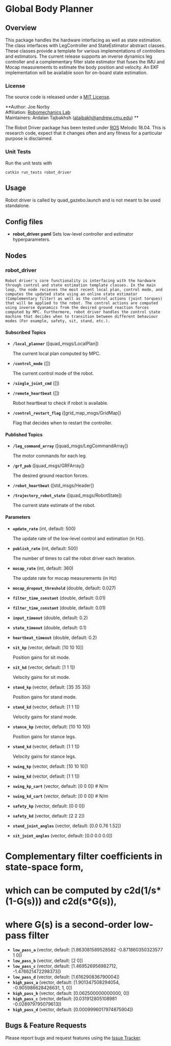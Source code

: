 # Global Body Planner

## Overview
This package handles the hardware interfacing as well as state estimation. The class interfaces with LegController and StateEstimator abstract classes. These classes provide a template for various implementations of controllers and estimators. The current release supports an inverse dynamics leg controller and a complementary filter state estimator that fuses the IMU and Mocap measurements to estimate the body position and velocity. An EKF implementation will be available soon for on-board state estimation. 

### License

The source code is released under a [MIT License](quad-sdk/LICENSE).

**Author: Joe Norby<br />
Affiliation: [Robomechanics Lab](https://www.cmu.edu/me/robomechanicslab/)<br />
Maintainers: Ardalan Tajbakhsh (atajbakh@andrew.cmu.edu) **

The Robot Driver package has been tested under [ROS] Melodic 18.04.
This is research code, expect that it changes often and any fitness for a particular purpose is disclaimed.

### Unit Tests

Run the unit tests with

	catkin run_tests robot_driver

## Usage

Robot driver is called by quad_gazebo.launch and is not meant to be used standalone.  

## Config files

* **robot_driver.yaml** Sets low-level controller and estimator hyperparameters.

## Nodes

### robot_driver

    Robot driver's core functionality is interfacing with the hardware through control and state estimation template classes. In the main loop, the node recieves the most recent local plan, control mode, and computes the updated state using an online state estimator (Complementary filter) as well as the control actions (joint torques) that will be applied to the robot. The control actions are computed using inverse dyanamics from the desired ground reaction forces computed by MPC. Furthermore, robot driver handles the control state machine that decides when to transition between different behaviour modes (For example, safety, sit, stand, etc.).

#### Subscribed Topics

* **`/local_planner`** ([quad_msgs/LocalPlan])

	The current local plan computed by MPC.

* **`/control_mode`** ([])

	The current control mode of the robot.

* **`/single_joint_cmd`** ([])


* **`/remote_heartbeat`** ([])

    Robot heartbeat to check if robot is available. 

* **`/control_restart_flag`** ([grid_map_msgs/GridMap])

    Flag that decides when to restart the controller.


#### Published Topics

* **`/leg_command_array`** ([quad_msgs/LegCommandArray])

	The motor commands for each leg.

* **`/grf_pub`** ([quad_msgs/GRFArray])

    The desired ground reaction forces. 

* **`/robot_heartbeat`** ([std_msgs/Header])


* **`/trajectory_robot_state`** ([quad_msgs/RobotState])
    
    The current state estimate of the robot.

#### Parameters

* **`update_rate`** (int, default: 500)

	The update rate of the low-level control and estimation (in Hz).

* **`publish_rate`** (int, default: 500)

	The number of times to call the robot driver each iteration.

* **`mocap_rate`** (int, default: 360)

    The update rate for mocap measurements (in Hz)

* **`mocap_dropout_threshold`** (double, default: 0.027)

* **`filter_time_constant`** (double, default: 0.01)

* **`filter_time_constant`** (double, default: 0.01)

* **`input_timeout`** (double, default: 0.2)

* **`state_timeout`** (double, default: 0.1)

* **`heartbeat_timeout`** (double, default: 0.2)

* **`sit_kp`** (vector, default: [10 10 10])

    Position gains for sit mode.

* **`sit_kd`** (vector, default: [1 1 1])

    Velocity gains for sit mode.

* **`stand_kp`** (vector, default: [35 35 35])

    Position gains for stand mode.

* **`stand_kd`** (vector, default: [1 1 1])
    
    Velocity gains for stand mode.

* **`stance_kp`** (vector, default: [10 10 10])

    Position gains for stance legs.

* **`stand_kd`** (vector, default: [1 1 1])

    Velocity gains for stance legs.

* **`swing_kp`** (vector, default: [10 10 10])

* **`swing_kd`** (vector, default: [1 1 1])

* **`swing_kp_cart`** (vector, default: [0 0 0]) # N/m

* **`swing_kd_cart`** (vector, default: [0 0 0]) # N/m

* **`safety_kp`** (vector, default: [0 0 0])

* **`safety_kd`** (vector, default: [2 2 2])

* **`stand_joint_angles`** (vector, default: [0.0 0.76 1.52])

* **`sit_joint_angles`** (vector, default: [0.0 0.0 0.0])

# Complementary filter coefficients in state-space form, 
# which can be computed by c2d(1/s*(1-G(s))) and c2d(s*G(s)), 
# where G(s) is a second-order low-pass filter
* **`low_pass_a`** (vector, default: [1.863081589528582 -0.871860350323577 1 0])
* **`low_pass_b`** (vector, default: [2 0])
* **`low_pass_c`** (vector, default: [1.469526956982712, -1.476621472298373])
* **`low_pass_d`** (vector, default: [1.616290836790004])
* **`high_pass_a`** (vector, default: [1.901347508294054, -0.905986628426631, 1, 0])
* **`high_pass_b`** (vector, default: [0.062500000000000, 0])
* **`high_pass_c`** (vector, default: [0.031912805108981 -0.028979795079613])
* **`high_pass_d`** (vector, default: [0.0009996017974875904])

## Bugs & Feature Requests

Please report bugs and request features using the [Issue Tracker](https://github.com/robomechanics/quad-sdk/issues).

[ROS]: http://www.ros.org
[rviz]: http://wiki.ros.org/rviz
[Eigen]: http://eigen.tuxfamily.org
[std_srvs/Trigger]: http://docs.ros.org/api/std_srvs/html/srv/Trigger.html
[sensor_msgs/Temperature]: http://docs.ros.org/api/sensor_msgs/html/msg/Temperature.html